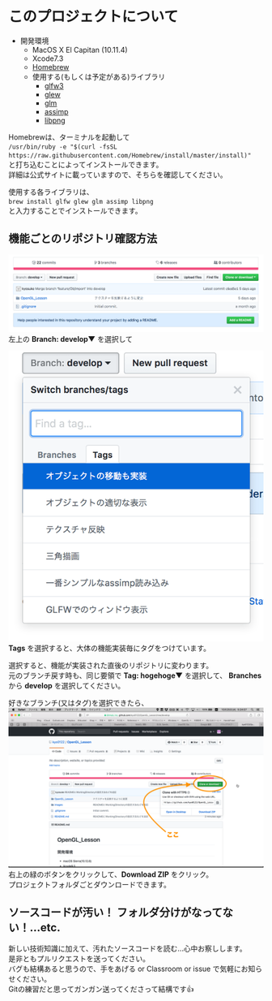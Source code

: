 # このプロジェクトについて
- 開発環境
  - MacOS X El Capitan (10.11.4)
  - Xcode7.3
  - [Homebrew](https://brew.sh/index_ja.html)
  - 使用する(もしくは予定がある)ライブラリ
    - [glfw3](http://www.glfw.org)
    - [glew](http://glew.sourceforge.net)
    - [glm](https://www.opengl.org/sdk/libs/GLM/)
    - [assimp](http://assimp.org)
    - [libpng](http://libpng.org/pub/png/libpng.html)

Homebrewは、ターミナルを起動して  
`/usr/bin/ruby -e "$(curl -fsSL https://raw.githubusercontent.com/Homebrew/install/master/install)"`  
と打ち込むことによってインストールできます。  
詳細は公式サイトに載っていますので、そちらを確認してください。  

使用する各ライブラリは、  
`brew install glfw glew glm assimp libpng`  
と入力することでインストールできます。  

## 機能ごとのリポジトリ確認方法

![いい感じに画像が表示されているはず！](/images/how_to_switch01.png)  
左上の **Branch: develop▼** を選択して

![でもこの文字が表示されてるってことは…](/images/how_to_switch02.png)  
**Tags** を選択すると、大体の機能実装毎にタグをつけています。

選択すると、機能が実装された直後のリポジトリに変わります。  
元のブランチ戻す時も、同じ要領で **Tag: hogehoge▼** を選択して、
**Branches** から **develop** を選択してください。

好きなブランチ(又はタグ)を選択できたら、  
![ダメだったってことだよね…](/images/how_to_clone01.png)  
右上の緑のボタンをクリックして、**Download ZIP** をクリック。  
プロジェクトフォルダごとダウンロードできます。


## ソースコードが汚い！ フォルダ分けがなってない！...etc.

新しい技術知識に加えて、汚れたソースコードを読む…心中お察しします。  
是非ともプルリクエストを送ってください。  
バグも結構あると思うので、手をあげる or Classroom or issue で気軽にお知らせください。  
Gitの練習だと思ってガンガン送ってくださって結構です:thumbsup:  

